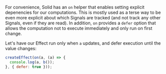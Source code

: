 For convenience, Solid has an `on` helper that enables setting explicit depenencies for our computations. This is mostly used as a terse way to be even more explicit about which Signals are tracked (and not track any other Signals, even if they are read). In addition, `on` provides a `defer` option that allows the computation not to execute immediately and only run on first change.

Let's have our Effect run only when `a` updates, and defer execution until the value changes:

```js
createEffect(on(a, (a) => {
  console.log(a, b());
}, { defer: true }));
```
